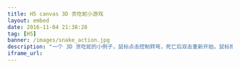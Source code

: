 ```yaml
---
title: H5 canvas 3D 贪吃蛇小游戏
layout: embed
date: 2016-11-04 21:38:28
tag: [H5]
banner: /images/snake_action.jpg
description: "一个 3D 贪吃蛇的小例子，鼠标点击控制转弯，死亡后双击重新开始，鼠标拖动旋转屏幕，wasd 键漫游世界~~ 我知道大家可以写得更好~嗯，要改进的地方有很多~~欢迎评论！"
iframe_url: 
---
```

